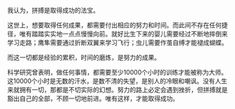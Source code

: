 我认为，拼搏是取得成功的法宝。

这世上，想要取得任何成果，都需要付出相应的努力和时间。而此间不存在任何捷径，唯有踏踏实实地一点点慢慢向前。就好比生下来的婴儿需要经过不断地摔倒来学习走路；鹰隼需要通过折断双翼来学习飞行；虫儿需要作茧自缚才能褪成蝴蝶。

而这一切都是经验的累积，时间的磨炼，是努力的成果。

科学研究曾表明，做任何事情，都需要至少10000个小时的训练才能被称为大师。这10000个小时是无数的汗水，是数不清的失望，是别人的冷眼和嘲讽。没有人生来就拥有一切，那都是不切实际的幻想。努力的路上必定会遇到挫折，但拼搏就是豁出自己的全部，不顾一切地前进。唯有这样，才能取得成功。